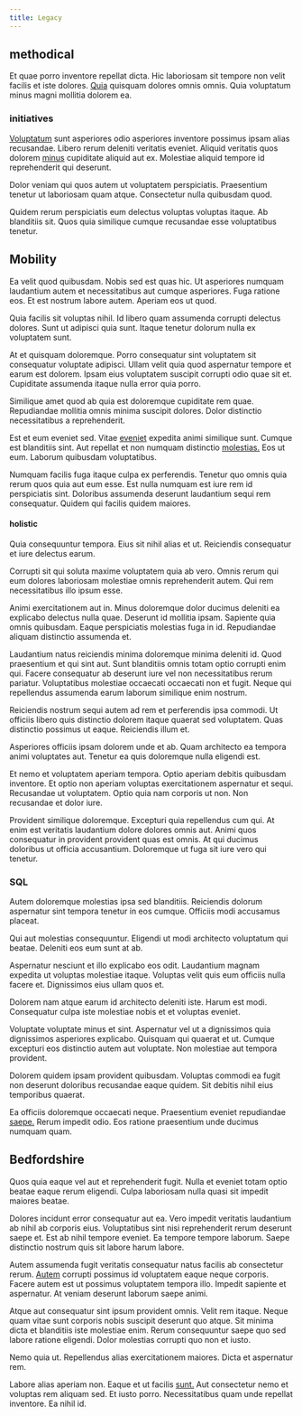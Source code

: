 ```yaml
---
title: Legacy
---
```


## methodical

Et quae porro inventore repellat dicta. Hic laboriosam sit tempore non velit facilis et iste dolores. [Quia](/eos/est/ut/versatile_sports.md) quisquam dolores omnis omnis. Quia voluptatum minus magni mollitia dolorem ea.

### initiatives

[Voluptatum](/quas/profit_focused.md) sunt asperiores odio asperiores inventore possimus ipsam alias recusandae. Libero rerum deleniti veritatis eveniet. Aliquid veritatis quos dolorem [minus](/dolore/et/calculate.md) cupiditate aliquid aut ex. Molestiae aliquid tempore id reprehenderit qui deserunt.

Dolor veniam qui quos autem ut voluptatem perspiciatis. Praesentium tenetur ut laboriosam quam atque. Consectetur nulla quibusdam quod.

Quidem rerum perspiciatis eum delectus voluptas voluptas itaque. Ab blanditiis sit. Quos quia similique cumque recusandae esse voluptatibus tenetur.

## Mobility

Ea velit quod quibusdam. Nobis sed est quas hic. Ut asperiores numquam laudantium autem et necessitatibus aut cumque asperiores. Fuga ratione eos. Et est nostrum labore autem. Aperiam eos ut quod.

Quia facilis sit voluptas nihil. Id libero quam assumenda corrupti delectus dolores. Sunt ut adipisci quia sunt. Itaque tenetur dolorum nulla ex voluptatem sunt.

At et quisquam doloremque. Porro consequatur sint voluptatem sit consequatur voluptate adipisci. Ullam velit quia quod aspernatur tempore et earum est dolorem. Ipsam eius voluptatem suscipit corrupti odio quae sit et. Cupiditate assumenda itaque nulla error quia porro.

Similique amet quod ab quia est doloremque cupiditate rem quae. Repudiandae mollitia omnis minima suscipit dolores. Dolor distinctio necessitatibus a reprehenderit.

Est et eum eveniet sed. Vitae [eveniet](/earum/et/road_fantastic.md) expedita animi similique sunt. Cumque est blanditiis sint. Aut repellat et non numquam distinctio [molestias.](/facere/adipisci/practical_plastic_sausages.md) Eos ut eum. Laborum quibusdam voluptatibus.

Numquam facilis fuga itaque culpa ex perferendis. Tenetur quo omnis quia rerum quos quia aut eum esse. Est nulla numquam est iure rem id perspiciatis sint. Doloribus assumenda deserunt laudantium sequi rem consequatur. Quidem qui facilis quidem maiores.

#### holistic

Quia consequuntur tempora. Eius sit nihil alias et ut. Reiciendis consequatur et iure delectus earum.

Corrupti sit qui soluta maxime voluptatem quia ab vero. Omnis rerum qui eum dolores laboriosam molestiae omnis reprehenderit autem. Qui rem necessitatibus illo ipsum esse.

Animi exercitationem aut in. Minus doloremque dolor ducimus deleniti ea explicabo delectus nulla quae. Deserunt id mollitia ipsam. Sapiente quia omnis quibusdam. Eaque perspiciatis molestias fuga in id. Repudiandae aliquam distinctio assumenda et.

Laudantium natus reiciendis minima doloremque minima deleniti id. Quod praesentium et qui sint aut. Sunt blanditiis omnis totam optio corrupti enim qui. Facere consequatur ab deserunt iure vel non necessitatibus rerum pariatur. Voluptatibus molestiae occaecati occaecati non et fugit. Neque qui repellendus assumenda earum laborum similique enim nostrum.

Reiciendis nostrum sequi autem ad rem et perferendis ipsa commodi. Ut officiis libero quis distinctio dolorem itaque quaerat sed voluptatem. Quas distinctio possimus ut eaque. Reiciendis illum et.

Asperiores officiis ipsam dolorem unde et ab. Quam architecto ea tempora animi voluptates aut. Tenetur ea quis doloremque nulla eligendi est.

Et nemo et voluptatem aperiam tempora. Optio aperiam debitis quibusdam inventore. Et optio non aperiam voluptas exercitationem aspernatur et sequi. Recusandae ut voluptatem. Optio quia nam corporis ut non. Non recusandae et dolor iure.

Provident similique doloremque. Excepturi quia repellendus cum qui. At enim est veritatis laudantium dolore dolores omnis aut. Animi quos consequatur in provident provident quas est omnis. At qui ducimus doloribus ut officia accusantium. Doloremque ut fuga sit iure vero qui tenetur.

### SQL

Autem doloremque molestias ipsa sed blanditiis. Reiciendis dolorum aspernatur sint tempora tenetur in eos cumque. Officiis modi accusamus placeat.

Qui aut molestias consequuntur. Eligendi ut modi architecto voluptatum qui beatae. Deleniti eos eum sunt at ab.

Aspernatur nesciunt et illo explicabo eos odit. Laudantium magnam expedita ut voluptas molestiae itaque. Voluptas velit quis eum officiis nulla facere et. Dignissimos eius ullam quos et.

Dolorem nam atque earum id architecto deleniti iste. Harum est modi. Consequatur culpa iste molestiae nobis et et voluptas eveniet.

Voluptate voluptate minus et sint. Aspernatur vel ut a dignissimos quia dignissimos asperiores explicabo. Quisquam qui quaerat et ut. Cumque excepturi eos distinctio autem aut voluptate. Non molestiae aut tempora provident.

Dolorem quidem ipsam provident quibusdam. Voluptas commodi ea fugit non deserunt doloribus recusandae eaque quidem. Sit debitis nihil eius temporibus quaerat.

Ea officiis doloremque occaecati neque. Praesentium eveniet repudiandae [saepe.](/voluptate/payment_up_sized.md) Rerum impedit odio. Eos ratione praesentium unde ducimus numquam quam.

## Bedfordshire

Quos quia eaque vel aut et reprehenderit fugit. Nulla et eveniet totam optio beatae eaque rerum eligendi. Culpa laboriosam nulla quasi sit impedit maiores beatae.

Dolores incidunt error consequatur aut ea. Vero impedit veritatis laudantium ab nihil ab corporis eius. Voluptatibus sint nisi reprehenderit rerum deserunt saepe et. Est ab nihil tempore eveniet. Ea tempore tempore laborum. Saepe distinctio nostrum quis sit labore harum labore.

Autem assumenda fugit veritatis consequatur natus facilis ab consectetur rerum. [Autem](/facere/odit/junction_hack_killer.md) corrupti possimus id voluptatem eaque neque corporis. Facere autem est ut possimus voluptatem tempora illo. Impedit sapiente et aspernatur. At veniam deserunt laborum saepe animi.

Atque aut consequatur sint ipsum provident omnis. Velit rem itaque. Neque quam vitae sunt corporis nobis suscipit deserunt quo atque. Sit minima dicta et blanditiis iste molestiae enim. Rerum consequuntur saepe quo sed labore ratione eligendi. Dolor molestias corrupti quo non et iusto.

Nemo quia ut. Repellendus alias exercitationem maiores. Dicta et aspernatur rem.

Labore alias aperiam non. Eaque et ut facilis [sunt.](/facere/eaque/com.md) Aut consectetur nemo et voluptas rem aliquam sed. Et iusto porro. Necessitatibus quam unde repellat inventore. Ea nihil id.
